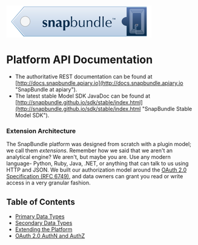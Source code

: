 ![alt text](images/snapbundle.png "Title")

# Platform API Documentation
  * The authoritative REST documentation can be found at [http://docs.snapbundle.apiary.io](http://docs.snapbundle.apiary.io "SnapBundle at apiary").
  * The latest stable Model SDK JavaDoc can be found at [http://snapbundle.github.io/sdk/stable/index.html](http://snapbundle.github.io/sdk/stable/index.html "SnapBundle Stable Model SDK").

### Extension Architecture
The SnapBundle platform was designed from scratch with a plugin model; we call them *extensions*. Remember how we said
that we aren't an analytical engine? We aren't, but maybe you are. Use any modern language- Python, Ruby, Java, .NET, or
anything that can talk to us using HTTP and JSON. We built our authorization model around the
[OAuth 2.0 Specification (RFC 6749)](http://tools.ietf.org/html/rfc6749 "OAuth 2.0 Specification"), and data owners can
grant you read or write access in a very granular fashion.

## Table of Contents
  * [Primary Data Types](DATA_TYPES.md#primary "Primary Data Type")
  * [Secondary Data Types](DATA_TYPES.md#secondary "Secondary Data Type")
  * [Extending the Platform](EXTENSION_FRAMEWORK.md "Extension Framework")
  * [OAuth 2.0 AuthN and AuthZ](OAUTH_GUIDE.md "OAuth 2.0 with Extensions")
 
